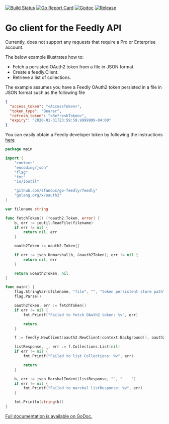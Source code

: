 [![Build Status](https://travis-ci.com/sfanous/go-feedly.svg?branch=master)](https://travis-ci.com/sfanous/go-feedly)
[![Go Report Card](https://goreportcard.com/badge/github.com/sfanous/go-feedly)](https://goreportcard.com/report/github.com/sfanous/go-feedly)
[![Godoc](http://img.shields.io/badge/godoc-reference-blue.svg?style=flat)](https://godoc.org/github.com/sfanous/go-feedly)
[![Release](https://img.shields.io/github/v/release/sfanous/go-feedly.svg?style=flat)](https://github.com/sfanous/go-feedly/releases/latest)

# Go client for the Feedly API

Currently, does not support any requests that require a Pro or Enterprise account.

The below example illustrates how to:

- Fetch a persisted OAuth2 token from a file in JSON format.
- Create a feedly.Client.
- Retrieve a list of collections.

The example assumes you have a Feedly OAuth2 token persisted in a file in JSON format such as the following file

```json
{
  "access_token": "<AccessToken>",
  "token_type": "Bearer",
  "refresh_token": "<RefreshToken>",
  "expiry": "2020-01-31T23:59:59.9999999-04:00"
}
```

You can easily obtain a Feedly developer token by following the instructions [here](https://developer.feedly.com/v3/developer/)

```go
package main

import (
    "context"
    "encoding/json"
    "flag"
    "fmt"
    "io/ioutil"

    "github.com/sfanous/go-feedly/feedly"
    "golang.org/x/oauth2"
)

var filename string

func fetchToken() (*oauth2.Token, error) {
    b, err := ioutil.ReadFile(filename)
    if err != nil {
        return nil, err
    }

    oauth2Token := oauth2.Token{}

    if err := json.Unmarshal(b, &oauth2Token); err != nil {
        return nil, err
    }

    return &oauth2Token, nil
}

func main() {
    flag.StringVar(&filename, "file", "", "token persistent store path")
    flag.Parse()

    oauth2Token, err := fetchToken()
    if err != nil {
        fmt.Printf("Failed to fetch OAuth2 token: %v", err)

        return
    }

    f := feedly.NewClient(oauth2.NewClient(context.Background(), oauth2.StaticTokenSource(oauth2Token)))

    listResponse, _, err := f.Collections.List(nil)
    if err != nil {
        fmt.Printf("Failed to list Collections: %v", err)

        return
    }

    b, err := json.MarshalIndent(listResponse, "", "    ")
    if err != nil {
        fmt.Printf("Failed to marshal listResponse: %v", err)
    }

    fmt.Println(string(b))
}
```

[Full documentation is available on GoDoc.](https://godoc.org/github.com/sfanous/go-feedly/feedly)